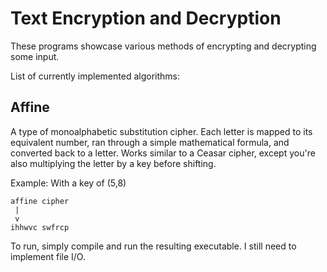# Text Encryption and Decryption
These programs showcase various methods of encrypting and decrypting some input.

List of currently implemented algorithms:

## Affine
A type of monoalphabetic substitution cipher. Each letter is mapped to its equivalent number, ran through a simple mathematical formula, 
and converted back to a letter. Works similar to a Ceasar cipher, except you're also multiplying the letter by a key before shifting. 

Example: 
With a key of (5,8)
```
affine cipher
 |
 v
ihhwvc swfrcp
```

To run, simply compile and run the resulting executable. 
I still need to implement file I/O.